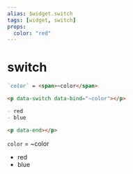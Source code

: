 ```yaml
---
alias: $widget.switch
tags: [widget, switch]
props:
  color: "red"
---
```

# switch

```markdown
`color` = <span>~color</span>

<p data-switch data-bind="~color"></p>

- red
- blue

<p data-end></p>
```

<!-- preview --><p data-preview></p>
`color` = <span>~color</span>

<!-- switch --><p data-switch data-bind="~color"></p>
- red
- blue

<!-- end:switch --><p data-end></p>
<!-- end:preview --><p data-end></p>